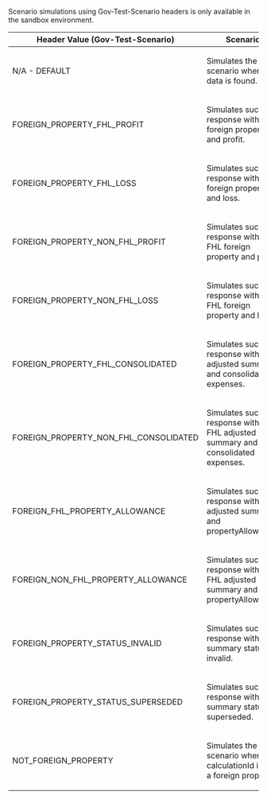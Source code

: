 <p>Scenario simulations using Gov-Test-Scenario headers is only available in the sandbox environment.</p>
<table>
    <thead>
        <tr>
            <th>Header Value (Gov-Test-Scenario)</th>
            <th>Scenario</th>
        </tr>
    </thead>
    <tbody>
        <tr>
            <td><p>N/A - DEFAULT</p></td>
            <td><p>Simulates the scenario where no data is found.</p></td>
        </tr>
        <tr>
            <td><p>FOREIGN_PROPERTY_FHL_PROFIT</p></td>
            <td><p>Simulates success response with FHL foreign property and profit.</p></td>
        </tr>
        <tr>
            <td><p>FOREIGN_PROPERTY_FHL_LOSS</p></td>
            <td><p>Simulates success response with FHL foreign property and loss.</p></td>
        </tr>
        <tr>
            <td><p>FOREIGN_PROPERTY_NON_FHL_PROFIT</p></td>
            <td><p>Simulates success response with non FHL foreign property and profit.</p></td>
        </tr>
        <tr>
            <td><p>FOREIGN_PROPERTY_NON_FHL_LOSS</p></td>
            <td><p>	Simulates success response with non FHL foreign property and loss.</p></td>
        </tr>
        <tr>
            <td><p>FOREIGN_PROPERTY_FHL_CONSOLIDATED</p></td>
            <td><p>Simulates success response with FHL adjusted summary and consolidated expenses.</p></td>
        </tr>
        <tr>
            <td><p>FOREIGN_PROPERTY_NON_FHL_CONSOLIDATED</p></td>
            <td><p>Simulates success response with non FHL adjusted summary and consolidated expenses.</p></td>
        </tr>
        <tr>
            <td><p>FOREIGN_FHL_PROPERTY_ALLOWANCE</p></td>
            <td><p>Simulates success response with FHL adjusted summary and propertyAllowance.</p></td>
        </tr>
        <tr>
            <td><p>FOREIGN_NON_FHL_PROPERTY_ALLOWANCE</p></td>
            <td><p>Simulates success response with non FHL adjusted summary and propertyAllowance.</p></td>
        </tr>
        <tr>
            <td><p>FOREIGN_PROPERTY_STATUS_INVALID</p></td>
            <td><p>Simulates success response with summary status invalid.</p></td>
        </tr>
        <tr>
            <td><p>FOREIGN_PROPERTY_STATUS_SUPERSEDED</p></td>
            <td><p>Simulates success response with summary status superseded.</p></td>
        </tr>
        <tr>
            <td><p>NOT_FOREIGN_PROPERTY</p></td>
            <td><p>Simulates the scenario where the calculationId is not a foreign property.</p></td>
        </tr>
    </tbody>
</table>